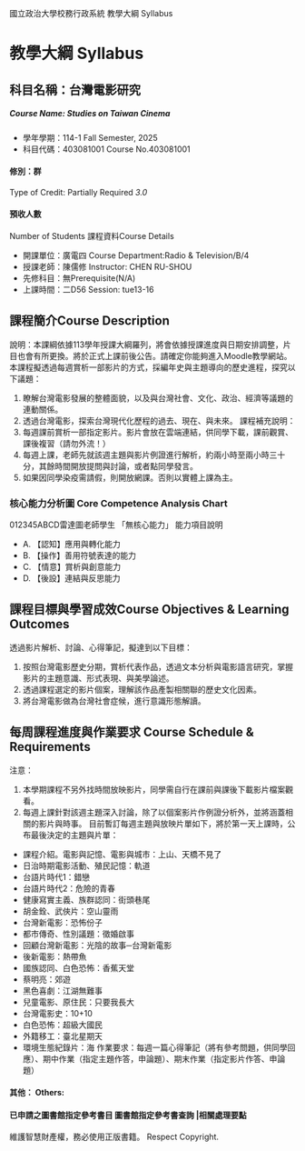 國立政治大學校務行政系統 教學大綱 Syllabus
# 教學大綱 Syllabus
##  科目名稱：台灣電影研究
#####  Course Name: Studies on Taiwan Cinema
  * 學年學期：114-1 Fall Semester, 2025 
  * 科目代碼：403081001 Course No.403081001
#### 修別：群
Type of Credit: Partially Required 
_3.0_
#### 預收人數
Number of Students
課程資料Course Details
  * 開課單位：廣電四 Course Department:Radio & Television/B/4 
  * 授課老師：陳儒修 Instructor: CHEN RU-SHOU 
  * 先修科目：無Prerequisite(N/A)
  * 上課時間：二D56 Session: tue13-16
##  課程簡介Course Description
說明：本課綱依據113學年授課大綱羅列，將會依據授課進度與日期安排調整，片目也會有所更換。將於正式上課前後公告。請確定你能夠進入Moodle教學網站。
本課程擬透過每週賞析一部影片的方式，採編年史與主題導向的歷史進程，探究以下議題：
  1. 瞭解台灣電影發展的整體面貌，以及與台灣社會、文化、政治、經濟等議題的連動關係。
  2. 透過台灣電影，探索台灣現代化歷程的過去、現在、與未來。
課程補充說明：
  1. 每週課前賞析一部指定影片。影片會放在雲端連結，供同學下載，課前觀賞、課後複習（請勿外流！）
  2. 每週上課，老師先就該週主題與影片例證進行解析，約兩小時至兩小時三十分，其餘時間開放提問與討論，或者點同學發言。
  3. 如果因同學染疫需請假，則開放網課。否則以實體上課為主。
###  核心能力分析圖 Core Competence Analysis Chart
012345ABCD雷達圖老師學生
「無核心能力」 
能力項目說明
  * A. 【認知】應用與轉化能力
  * B. 【操作】善用符號表達的能力
  * C. 【情意】賞析與創意能力
  * D. 【後設】連結與反思能力
##  課程目標與學習成效Course Objectives & Learning Outcomes 
透過影片解析、討論、心得筆記，擬達到以下目標：
  1. 按照台灣電影歷史分期，賞析代表作品，透過文本分析與電影語言研究，掌握影片的主題意識、形式表現、與美學論述。
  2. 透過課程選定的影片個案，理解該作品產製相關聯的歷史文化因素。
  3. 將台灣電影做為台灣社會症候，進行意識形態解讀。
##  每周課程進度與作業要求 Course Schedule & Requirements
注意：
  1. 本學期課程不另外找時間放映影片，同學需自行在課前與課後下載影片檔案觀看。
  2. 每週上課針對該週主題深入討論，除了以個案影片作例證分析外，並將涵蓋相關的影片與時事。
目前暫訂每週主題與放映片單如下，將於第一天上課時，公布最後決定的主題與片單：
  * 課程介紹。電影與記憶、電影與城市：上山、天橋不見了
  * 日治時期電影活動、殖民記憶：軌道
  * 台語片時代1：錯戀
  * 台語片時代2：危險的青春
  * 健康寫實主義、族群認同：街頭巷尾
  * 胡金銓、武俠片：空山靈雨
  * 台灣新電影：恐怖份子
  * 都市傳奇、性別議題：徵婚啟事
  * 回顧台灣新電影：光陰的故事─台灣新電影 
  * 後新電影：熱帶魚
  * 國族認同、白色恐怖：香蕉天堂
  * 蔡明亮：郊遊
  * 黑色喜劇：江湖無難事
  * 兒童電影、原住民：只要我長大
  * 台灣電影史：10+10
  * 白色恐怖：超級大國民
  * 外籍移工：臺北星期天
  * 環境生態紀錄片：海
作業要求：每週一篇心得筆記（將有參考問題，供同學回應）、期中作業（指定主題作答，申論題）、期末作業（指定影片作答、申論題）
####  其他： Others:
####  已申請之圖書館指定參考書目  圖書館指定參考書查詢 |相關處理要點
維護智慧財產權，務必使用正版書籍。 Respect Copyright.